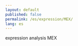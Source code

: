```yaml
---
layout: default
published: false
permalink: /es/expression/MEX/
lang: es
---
```


expression analysis MEX
